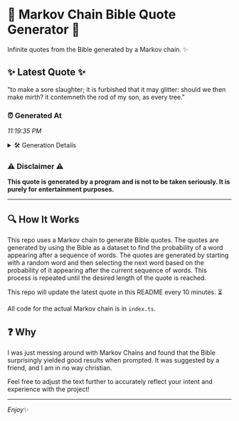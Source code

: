 # 📖 Markov Chain Bible Quote Generator 📖

Infinite quotes from the Bible generated by a Markov chain. ✨

## ✨ Latest Quote ✨
"to make a sore slaughter; it is furbished that it may glitter: should we then make mirth? it contemneth the rod of my son, as every tree."

### ⏰ Generated At
*11:19:35 PM*

<details>
    <summary>🛠️ Generation Details</summary>
    <p>
        <strong>🌱 Seed:</strong> to<br>
        <strong>🔄 Iterations:</strong> 26<br>
        <strong>📜 Context History:</strong><br>[ to ]: make<br>[ to, make ]: a<br>[ to, make, a ]: sore<br>[ to, make, a, sore ]: slaughter;<br>[ to, make, a, sore, slaughter; ]: it<br>[ to, make, a, sore, slaughter;, it ]: is<br>[ make, a, sore, slaughter;, it, is ]: furbished<br>[ a, sore, slaughter;, it, is, furbished ]: that<br>[ sore, slaughter;, it, is, furbished, that ]: it<br>[ slaughter;, it, is, furbished, that, it ]: may<br>[ it, is, furbished, that, it, may ]: glitter:<br>[ is, furbished, that, it, may, glitter: ]: should<br>[ furbished, that, it, may, glitter:, should ]: we<br>[ that, it, may, glitter:, should, we ]: then<br>[ it, may, glitter:, should, we, then ]: make<br>[ may, glitter:, should, we, then, make ]: mirth?<br>[ glitter:, should, we, then, make, mirth? ]: it<br>[ should, we, then, make, mirth?, it ]: contemneth<br>[ we, then, make, mirth?, it, contemneth ]: the<br>[ then, make, mirth?, it, contemneth, the ]: rod<br>[ make, mirth?, it, contemneth, the, rod ]: of<br>[ mirth?, it, contemneth, the, rod, of ]: my<br>[ it, contemneth, the, rod, of, my ]: son,<br>[ contemneth, the, rod, of, my, son, ]: as<br>[ the, rod, of, my, son,, as ]: every<br>[ rod, of, my, son,, as, every ]: tree.<br>
    </p>
</details>

### ⚠️ Disclaimer ⚠️
**This quote is generated by a program and is not to be taken seriously. It is purely for entertainment purposes.**

---

## 🔍 How It Works

This repo uses a Markov chain to generate Bible quotes. The quotes are generated by using the Bible as a dataset to find the probability of a word appearing after a sequence of words. The quotes are generated by starting with a random word and then selecting the next word based on the probability of it appearing after the current sequence of words. This process is repeated until the desired length of the quote is reached.

This repo will update the latest quote in this README every 10 minutes. ⏳

All code for the actual Markov chain is in `index.ts`.

## ❓ Why

I was just messing around with Markov Chains and found that the Bible surprisingly yielded good results when prompted. 
It was suggested by a friend, and I am in no way christian.

Feel free to adjust the text further to accurately reflect your intent and experience with the project!

---

*Enjoy*✨
